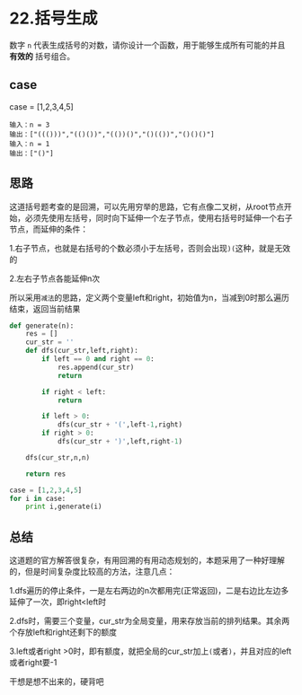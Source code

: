 # 22.括号生成

数字 `n` 代表生成括号的对数，请你设计一个函数，用于能够生成所有可能的并且 **有效的** 括号组合。

## case

case = [1,2,3,4,5]

```
输入：n = 3
输出：["((()))","(()())","(())()","()(())","()()()"]
输入：n = 1
输出：["()"]
```

## 思路

这道括号题考查的是回溯，可以先用穷举的思路，它有点像二叉树，从root节点开始，必须先使用左括号，同时向下延伸一个左子节点，使用右括号时延伸一个右子节点，而延伸的条件：

1.右子节点，也就是右括号的个数必须小于左括号，否则会出现`)(`这种，就是无效的

2.左右子节点各能延伸n次

所以采用`减法`的思路，定义两个变量left和right，初始值为n，当减到0时那么遍历结束，返回当前结果

```python
def generate(n):
    res = []
    cur_str = ''
    def dfs(cur_str,left,right):
        if left == 0 and right == 0:
            res.append(cur_str)
            return

        if right < left:
            return

        if left > 0:
            dfs(cur_str + '(',left-1,right)
        if right > 0:
            dfs(cur_str + ')',left,right-1)

    dfs(cur_str,n,n)

    return res

case = [1,2,3,4,5]
for i in case:
    print i,generate(i)
```



## 总结

这道题的官方解答很复杂，有用回溯的有用动态规划的，本题采用了一种好理解的，但是时间复杂度比较高的方法，注意几点：

1.dfs遍历的停止条件，一是左右两边的n次都用完(正常返回)，二是右边比左边多延伸了一次，即right<left时

2.dfs时，需要三个变量，cur_str为全局变量，用来存放当前的排列结果。其余两个存放left和right还剩下的额度

3.left或者right >0时，即有额度，就把全局的cur_str加上`(`或者`)`，并且对应的left或者right要-1

干想是想不出来的，硬背吧